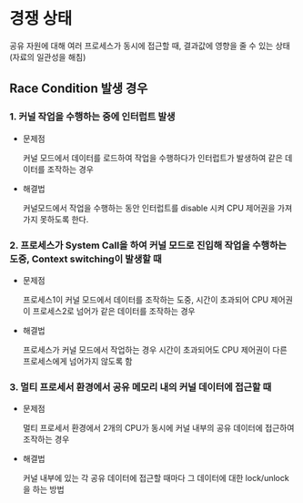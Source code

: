 # 경쟁 상태

공유 자원에 대해 여러 프로세스가 동시에 접근할 때, 결과값에 영향을 줄 수 있는 상태(자료의 일관성을 해침)

## Race Condition 발생 경우

### 1. 커널 작업을 수행하는 중에 인터럽트 발생

- 문제점

  커널 모드에서 데이터를 로드하여 작업을 수행하다가 인터럽트가 발생하여 같은 데이터를 조작하는 경우

- 해결법

  커널모드에서 작업을 수행하는 동안 인터럽트를 disable 시켜 CPU 제어권을 가져가지 못하도록 한다.

### 2. 프로세스가 System Call을 하여 커널 모드로 진입해 작업을 수행하는 도중, Context switching이 발생할 때

- 문제점

  프로세스1이 커널 모드에서 데이터를 조작하는 도중, 시간이 초과되어 CPU 제어권이 프로세스2로 넘어가 같은 데이터를 조작하는 경우

- 해결법

  프로세스가 커널 모드에서 작업하는 경우 시간이 초과되어도 CPU 제어권이 다른 프로세스에게 넘어가지 않도록 함

### 3. 멀티 프로세서 환경에서 공유 메모리 내의 커널 데이터에 접근할 때

- 문제점

  멀티 프로세서 환경에서 2개의 CPU가 동시에 커널 내부의 공유 데이터에 접근하여 조작하는 경우

- 해결법

  커널 내부에 있는 각 공유 데이터에 접근할 때마다 그 데이터에 대한 lock/unlock을 하는 방법
